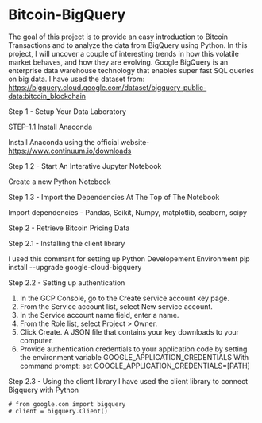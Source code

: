 # Bitcoin-BigQuery
The goal of this project is to provide an easy introduction to Bitcoin Transactions and to analyze the data from BigQuery using Python. In this project, I will uncover a couple of interesting trends in how this volatile market behaves, and how they are evolving. Google BigQuery is an enterprise data warehouse technology that enables super fast SQL queries on big data. I have used the dataset from:
https://bigquery.cloud.google.com/dataset/bigquery-public-data:bitcoin_blockchain

Step 1 - Setup Your Data Laboratory

STEP-1.1 Install Anaconda

Install Anaconda using the official website-  https://www.continuum.io/downloads

Step 1.2 - Start An Interative Jupyter Notebook

Create a new Python Notebook

Step 1.3 - Import the Dependencies At The Top of The Notebook

Import dependencies - Pandas, Scikit, Numpy, matplotlib, seaborn, scipy

Step 2 - Retrieve Bitcoin Pricing Data

Step 2.1 - Installing the client library

I used this commant for setting up Python Developement Environment
pip install --upgrade google-cloud-bigquery

Step 2.2 - Setting up authentication

1. In the GCP Console, go to the Create service account key page.
2. From the Service account list, select New service account.
3. In the Service account name field, enter a name.
4. From the Role list, select Project > Owner.
5. Click Create. A JSON file that contains your key downloads to your computer.
6. Provide authentication credentials to your application code by setting the environment variable GOOGLE_APPLICATION_CREDENTIALS
With command prompt:
set GOOGLE_APPLICATION_CREDENTIALS=[PATH]

Step 2.3 - Using the client library
	I have used the client library to connect Bigquery with Python
	
	
	# from google.com import bigquery
	# client = bigquery.Client()

